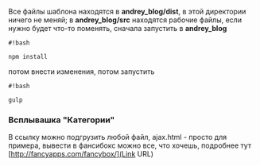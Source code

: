 Все файлы шаблона находятся в **andrey_blog/dist**, в этой директории ничего не меняй;
в **andrey_blog/src** находятся рабочие файлы, если нужно будет что-то поменять, сначала запустить в **andrey_blog**

```
#!bash

npm install
```
потом внести изменения, потом запустить 

```
#!bash

gulp
```

### Всплывашка "Категории" ###

В ссылку можно подгрузить любой файл, ajax.html - просто для примера, вывести в фансибокс можно все, что хочешь, подробнее тут
[http://fancyapps.com/fancybox/](Link URL)
